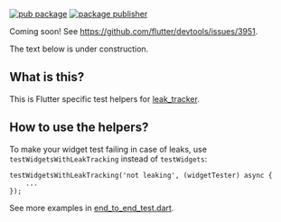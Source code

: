 [![pub package](https://img.shields.io/pub/v/leak_tracker_testing.svg)](https://pub.dev/packages/leak_tracker_testing)
[![package publisher](https://img.shields.io/pub/publisher/leak_tracker_testing.svg)](https://pub.dev/packages/leak_tracker_testing/publisher)

Coming soon! See https://github.com/flutter/devtools/issues/3951.

The text below is under construction.

## What is this?

This is Flutter specific test helpers for [leak_tracker](https://pub.dev/packages/leak_tracker).

## How to use the helpers?

To make your widget test failing in case of leaks, use `testWidgetsWithLeakTracking` instead of `testWidgets`:

```
testWidgetsWithLeakTracking('not leaking', (widgetTester) async {
    ...
});
```

See more examples in [end_to_end_test.dart](https://github.com/dart-lang/leak_tracker/tree/main/pkgs/leak_tracker_flutter_testing/test/tests/end_to_end).
